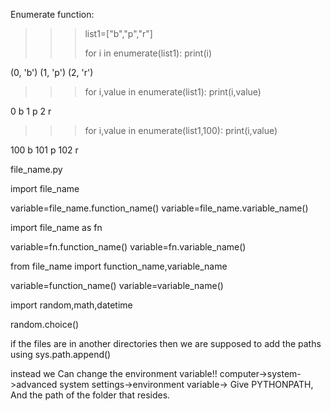 
Enumerate function:

>>> list1=["b","p","r"]
>>> 
>>> for i in enumerate(list1):
	print(i)

	
(0, 'b')
(1, 'p')
(2, 'r')
>>> for i,value in enumerate(list1):
	print(i,value)

	
0 b
1 p
2 r
>>> for i,value in enumerate(list1,100):
	print(i,value)

	
100 b
101 p
102 r


file_name.py

import file_name

variable=file_name.function_name()
variable=file_name.variable_name()

import file_name as fn

variable=fn.function_name()
variable=fn.variable_name()

from file_name import function_name,variable_name

variable=function_name()
variable=variable_name()

import random,math,datetime

random.choice()

if the files are in another directories then we are supposed to add the paths using sys.path.append()

instead we Can change the environment variable!! computer->system->advanced system settings->environment variable-> Give PYTHONPATH, And the path of the folder that resides.

